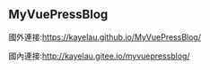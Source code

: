 ## MyVuePressBlog
國外連接:https://kayelau.github.io/MyVuePressBlog/

國內連接:http://kayelau.gitee.io/myvuepressblog/

